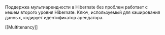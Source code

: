 Поддержка мультиарендности в Hibernate без проблем работает с кешем второго уровня Hibernate. Ключ, используемый для кэширования данных, кодирует идентификатор арендатора.

[[Multitenancy]]